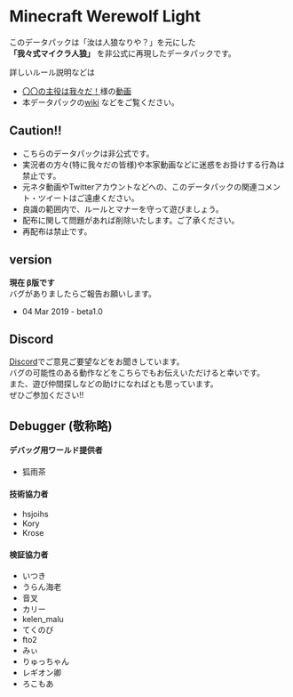 # Minecraft Werewolf Light

このデータパックは「汝は人狼なりや？」を元にした   
__「我々式マイクラ人狼」__
を非公式に再現したデータパックです。

詳しいルール説明などは
 - [〇〇の主役は我々だ！][1]様の[動画][2]
 - 本データパックの[wiki][4]
などをご覧ください。

## Caution!!
 - こちらのデータパックは非公式です。
 - 実況者の方々(特に我々だの皆様)や本家動画などに迷惑をお掛けする行為は禁止です。
 - 元ネタ動画やTwitterアカウントなどへの、このデータパックの関連コメント・ツイートはご遠慮ください。
 - 良識の範囲内で、ルールとマナーを守って遊びましょう。
 - 配布に関して問題があれば削除いたします。ご了承ください。
 - 再配布は禁止です。

## version
__現在 β版です__   
バグがありましたらご報告お願いします。
 - 04 Mar 2019 - beta1.0

## Discord
[Discord][5]でご意見ご要望などをお聞きしています。   
バグの可能性のある動作などをこちらでもお伝えいただけると幸いです。   
また、遊び仲間探しなどの助けになればとも思っています。   
ぜひご参加ください!!

## Debugger (敬称略)
#### デバッグ用ワールド提供者
 - 狐雨茶
#### 技術協力者
 - hsjoihs
 - Kory
 - Krose
#### 検証協力者
 - いつき
 - うらん海老
 - 音叉
 - カリー
 - kelen_malu
 - てくのび
 - fto2
 - みぃ
 - りゅっちゃん
 - レギオン卿
 - ろこもあ
 

[1]:https://www.youtube.com/channel/UCIZzHNbzlIskx3TxGznRyYg
[2]:https://youtu.be/X9nXLUE6ZIY
[3]:https://dic.nicovideo.jp/id/5501981
[4]:https://github.com/KizahashiLuca/minecraft_werewolf_light_japanese/wiki
[5]:https://discord.gg/ryNDGhU